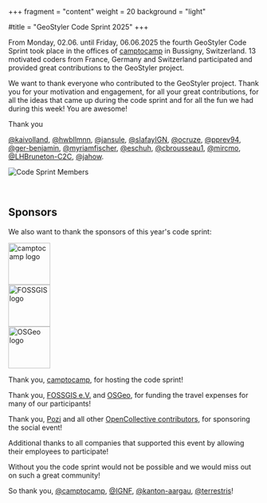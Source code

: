 +++
fragment = "content"
weight = 20
background = "light"

#title = "GeoStyler Code Sprint 2025"
+++

From Monday, 02.06. until Friday, 06.06.2025 the fourth GeoStyler Code Sprint took place in the offices
of [camptocamp](https://camptocamp.com) in Bussigny, Switzerland. 13 motivated coders from France, Germany and Switzerland
participated and provided great contributions to the GeoStyler project.

We want to thank everyone who contributed to the GeoStyler project. Thank you for your motivation and engagement,
for all your great contributions, for all the ideas that came up during the code sprint and for all the fun
we had during this week! You are awesome!

Thank you

[@kaivolland](https://github.com/kaivolland),
[@hwbllmnn](https://github.com/hwbllmnn),
[@jansule](https://github.com/jansule),
[@slafayIGN](https://github.com/slafayIGN),
[@ocruze](https://github.com/ocruze),
[@pprev94](https://github.com/pprev94),
[@ger-benjamin](https://github.com/ger-benjamin),
[@myriamfischer](https://github.com/myriamfischer),
[@eschuh](https://github.com/eschuh),
[@cbrousseau1](https://github.com/cbrousseau1),
[@mircmo](https://github.com/mircmo),
[@LHBruneton-C2C](https://github.com/LHBruneton-C2C),
[@jahow](https://github.com/jahow).

![Code Sprint Members](/images/geostyler-codesprint-2025-members.png)

<br />

## Sponsors

We also want to thank the sponsors of this year's code sprint:

<img src="/images/camptocamp-logo.svg" alt="camptocamp logo" height="84px"/>

<br />

<img src="/images/logo-fossgis.png" alt="FOSSGIS logo" height="84px"/>

<br />

<img src="/images/logo-osgeo.svg" alt="OSGeo logo" height="84px"/>

<br />

Thank you, [camptocamp](https://camptocamp.com), for hosting the code sprint!

Thank you, [FOSSGIS e.V.](https://www.fossgis.de/) and [OSGeo](https://www.osgeo.org/), for funding the travel expenses for many of our participants!

Thank you, [Pozi](https://pozi.com/) and all other [OpenCollective contributors](https://opencollective.com/geostyler), for sponsoring the social event!

Additional thanks to all companies that supported this event by allowing their employees to participate!

Without you the code sprint would not be possible and we would miss out on such a great community!

So thank you,
[@camptocamp](https://github.com/camptocamp),
[@IGNF](https://github.com/IGNF),
[@kanton-aargau](https://github.com/kanton-aargau),
[@terrestris](https://github.com/terrestris)!
